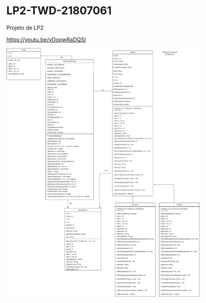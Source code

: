# LP2-TWD-21807061
Projeto de LP2

https://youtu.be/vDopwRaDQSI


![](diagramaUML.png?raw=true " D UML")
